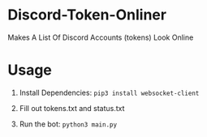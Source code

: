 # Discord-Token-Onliner
Makes A List Of Discord Accounts (tokens) Look Online

# Usage
1. Install Dependencies: ```pip3 install websocket-client```

2. Fill out tokens.txt and status.txt

3. Run the bot: ```python3 main.py```

